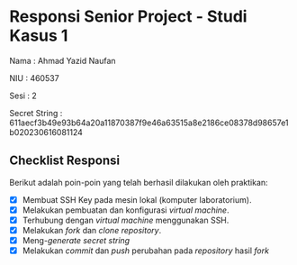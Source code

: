 # Responsi Senior Project - Studi Kasus 1

Nama : Ahmad Yazid Naufan  

NIU : 460537

Sesi : 2 

Secret String :  611aecf3b49e93b64a20a11870387f9e46a63515a8e2186ce08378d98657e1b020230616081124

## Checklist Responsi

Berikut adalah poin-poin yang telah berhasil dilakukan oleh praktikan:

- [x] Membuat SSH Key pada mesin lokal (komputer laboratorium).
- [x] Melakukan pembuatan dan konfigurasi _virtual machine_.
- [x] Terhubung dengan _virtual machine_ menggunakan SSH.
- [x] Melakukan _fork_ dan _clone_ _repository_.
- [x] Meng-_generate_ _secret string_
- [x] Melakukan _commit_ dan _push_ perubahan pada _repository_ hasil _fork_
